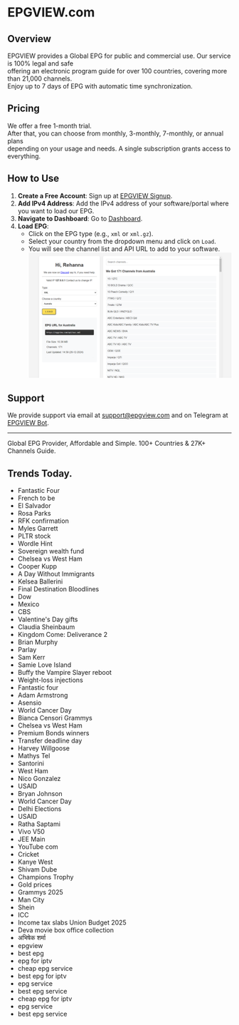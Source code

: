 # EPGVIEW.com



## Overview
EPGVIEW provides a Global EPG for public and commercial use. Our service is 100% legal and safe\
offering an electronic program guide for over 100 countries, covering more than 21,000 channels.\
Enjoy up to 7 days of EPG with automatic time synchronization.

## Pricing
We offer a free 1-month trial. \
After that, you can choose from monthly, 3-monthly, 7-monthly, or annual plans \
depending on your usage and needs. A single subscription grants access to everything.

## How to Use
1. **Create a Free Account**: Sign up at [EPGVIEW Signup](https://epgview.com/signup.php).
2. **Add IPv4 Address**: Add the IPv4 address of your software/portal where you want to load our EPG.
3. **Navigate to Dashboard**: Go to [Dashboard](https://epgview.com/dashboard.php).
4. **Load EPG**:
   - Click on the EPG type (e.g., `xml` or `xml.gz`).
   - Select your country from the dropdown menu and click on `Load`.
   - You will see the channel list and API URL to add to your software.
![EPGVIEW](img/dashboard.png)
## Support
We provide support via email at [support@epgview.com](mailto:support@epgview.com) and on Telegram at [EPGVIEW Bot](https://t.me/epgview_bot).

---

Global EPG Provider, Affordable and Simple. 100+ Countries & 27K+ Channels Guide.

## Trends Today.

- Fantastic Four
- French to be
- El Salvador
- Rosa Parks
- RFK confirmation
- Myles Garrett
- PLTR stock
- Wordle Hint
- Sovereign wealth fund
- Chelsea vs West Ham
- Cooper Kupp
- A Day Without Immigrants
- Kelsea Ballerini
- Final Destination Bloodlines
- Dow
- Mexico
- CBS
- Valentine's Day gifts
- Claudia Sheinbaum
- Kingdom Come: Deliverance 2
- Brian Murphy
- Parlay
- Sam Kerr
- Samie Love Island
- Buffy the Vampire Slayer reboot
- Weight-loss injections
- Fantastic four
- Adam Armstrong
- Asensio
- World Cancer Day
- Bianca Censori Grammys
- Chelsea vs West Ham
- Premium Bonds winners
- Transfer deadline day
- Harvey Willgoose
- Mathys Tel
- Santorini
- West Ham
- Nico Gonzalez
- USAID
- Bryan Johnson
- World Cancer Day
- Delhi Elections
- USAID
- Ratha Saptami
- Vivo V50
- JEE Main
- YouTube com
- Cricket
- Kanye West
- Shivam Dube
- Champions Trophy
- Gold prices
- Grammys 2025
- Man City
- Shein
- ICC
- Income tax slabs Union Budget 2025
- Deva movie box office collection
- अभिषेक शर्मा
- epgview
- best epg
- epg for iptv
- cheap epg service
- best epg for iptv
- epg service
- best epg service
- cheap epg for iptv
- epg service
- best epg service

